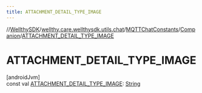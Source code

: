 ```yaml
---
title: ATTACHMENT_DETAIL_TYPE_IMAGE
---
```

//[WellthySDK](../../../../index.html)/[wellthy.care.wellthysdk.utils.chat](../../index.html)/[MQTTChatConstants](../index.html)/[Companion](index.html)/[ATTACHMENT_DETAIL_TYPE_IMAGE](-a-t-t-a-c-h-m-e-n-t_-d-e-t-a-i-l_-t-y-p-e_-i-m-a-g-e.html)



# ATTACHMENT_DETAIL_TYPE_IMAGE



[androidJvm]\
const val [ATTACHMENT_DETAIL_TYPE_IMAGE](-a-t-t-a-c-h-m-e-n-t_-d-e-t-a-i-l_-t-y-p-e_-i-m-a-g-e.html): [String](https://kotlinlang.org/api/latest/jvm/stdlib/kotlin/-string/index.html)




